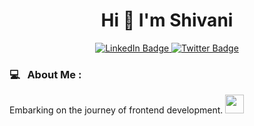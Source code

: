 <div id="header" align="center">
  <h1> Hi 👋 I'm Shivani</h1>
  <div id="badges">
    <a href="https://www.linkedin.com/in/bisinigi-shivani-9958b6225/">
      <img src="https://img.shields.io/badge/LinkedIn-blue?style=for-the-badge&logo=linkedin&logoColor=white" alt="LinkedIn Badge"/>
    </a>
    <a href="https://twitter.com/ShivaniBisinigi">
      <img src="https://img.shields.io/badge/Twitter-blue?style=for-the-badge&logo=twitter&logoColor=white" alt="Twitter Badge"/>
    </a>
  </div>
  <img src="https://komarev.com/ghpvc/?username=BISINIGISHIVANI&style=flat-square&color=blue" alt=""/>
</div>

###  💻 &nbsp; About Me :
Embarking on the journey of frontend development. <img src="https://media.giphy.com/media/WUlplcMpOCEmTGBtBW/giphy.gif" width="30"> 


